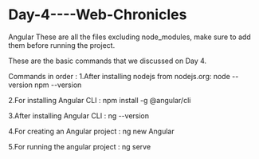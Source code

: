# Day-4----Web-Chronicles
Angular
These are all the files excluding node_modules, make sure to add them before running the project.

These are the basic commands that we discussed on Day 4.

Commands in order :
1.After installing nodejs from nodejs.org:
node --version
npm --version

2.For installing Angular CLI :
npm install -g @angular/cli

3.After installing Angular CLI :
ng --version

4.For creating an Angular project :
ng new Angular

5.For running the angular project :
ng serve
